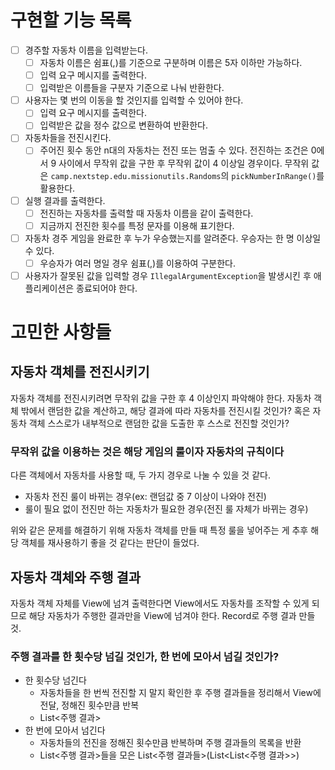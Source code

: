 # 구현할 기능 목록
- [ ] 경주할 자동차 이름을 입력받는다.
	- [ ] 자동차 이름은 쉼표(,)를 기준으로 구분하며 이름은 5자 이하만 가능하다.
	- [ ] 입력 요구 메시지를 출력한다.
	- [ ] 입력받은  이름들을 구분자 기준으로 나눠 반환한다.
- [ ] 사용자는 몇 번의 이동을 할 것인지를 입력할 수 있어야 한다.
	- [ ] 입력 요구 메시지를 출력한다.
	- [ ] 입력받은 값을 정수 값으로 변환하여 반환한다.
- [ ] 자동차들을 전진시킨다.
	- [ ] 주어진 횟수 동안 n대의 자동차는 전진 또는 멈출 수 있다. 전진하는 조건은 0에서 9 사이에서 무작위 값을 구한 후 무작위 값이 4 이상일 경우이다. 무작위 값은 `camp.nextstep.edu.missionutils.Randoms`의 `pickNumberInRange()`를 활용한다.
- [ ] 실행 결과를 출력한다.
	- [ ] 전진하는 자동차를 출력할 때 자동차 이름을 같이 출력한다.
	- [ ] 지금까지 전진한 횟수를 특정 문자를 이용해 표기한다.
- [ ] 자동차 경주 게임을 완료한 후 누가 우승했는지를 알려준다. 우승자는 한 명 이상일 수 있다.
	- [ ] 우승자가 여러 명일 경우 쉼표(,)를 이용하여 구분한다.
- [ ] 사용자가 잘못된 값을 입력할 경우 `IllegalArgumentException`을 발생시킨 후 애플리케이션은 종료되어야 한다.
# 고민한 사항들
## 자동차 객체를 전진시키기
자동차 객체를 전진시키려면 무작위 값을 구한 후 4 이상인지 파악해야 한다.
자동차 객체 밖에서 랜덤한 값을 계산하고, 해당 결과에 따라 자동차를 전진시킬 것인가?
혹은 자동차 객체 스스로가 내부적으로 랜덤한 값을 도출한 후 스스로 전진할 것인가?
### 무작위 값을 이용하는 것은 해당 게임의 룰이자 자동차의 규칙이다
다른 객체에서 자동차를 사용할 때, 두 가지 경우로 나눌 수 있을 것 같다.
- 자동차 전진 룰이 바뀌는 경우(ex: 랜덤값 중 7 이상이 나와야 전진)
- 룰이 필요 없이 전진만 하는 자동차가 필요한 경우(전진 룰 자체가 바뀌는 경우)

위와 같은 문제를 해결하기 위해 자동차 객체를 만들 때 특정 룰을 넣어주는 게 추후 해당 객체를 재사용하기 좋을 것 같다는 판단이 들었다.
## 자동차 객체와 주행 결과
자동차 객체 자체를 View에 넘겨 출력한다면 View에서도 자동차를 조작할 수 있게 되므로 해당 자동차가 주행한 결과만을 View에 넘겨야 한다. Record로 주행 결과 만들 것.
### 주행 결과를 한 횟수당 넘길 것인가, 한 번에 모아서 넘길 것인가?
- 한 횟수당 넘긴다
	- 자동차들을 한 번씩 전진할 지 말지 확인한 후 주행 결과들을 정리해서 View에 전달, 정해진 횟수만큼 반복
	- List<주행 결과>
- 한 번에 모아서 넘긴다
	- 자동차들의 전진을 정해진 횟수만큼 반복하며 주행 결과들의 목록을 반환
	- List<주행 결과>들을 모은 List<주행 결과들>(List<List<주행 결과>>)
